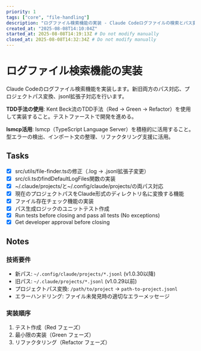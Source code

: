 ```yaml
---
priority: 1
tags: ["core", "file-handling"]
description: "ログファイル検索機能の実装 - Claude Codeログファイルの検索とパス変換機能"
created_at: "2025-08-08T14:10:04Z"
started_at: 2025-08-08T14:19:13Z # Do not modify manually
closed_at: 2025-08-08T14:32:34Z # Do not modify manually
---
```


# ログファイル検索機能の実装

Claude Codeのログファイル検索機能を実装します。新旧両方のパス対応、プロジェクトパス変換、jsonl拡張子対応を行います。

**TDD手法の使用**: Kent Beck流のTDD手法（Red → Green → Refactor）を使用して実装すること。テストファーストで開発を進める。

**lsmcp活用**: lsmcp（TypeScript Language Server）を積極的に活用すること。型エラーの検出、インポート文の整理、リファクタリング支援に活用。

## Tasks

- [x] src/utils/file-finder.tsの修正（.log → .jsonl拡張子変更）
- [x] src/cli.tsのfindDefaultLogFiles関数の実装
- [x] ~/.claude/projects/と~/.config/claude/projects/の両パス対応
- [x] 現在のプロジェクトパスをClaude形式のディレクトリ名に変換する機能
- [x] ファイル存在チェック機能の実装
- [x] パス生成ロジックのユニットテスト作成
- [x] Run tests before closing and pass all tests (No exceptions)
- [x] Get developer approval before closing

## Notes

### 技術要件
- 新パス: `~/.config/claude/projects/*.jsonl` (v1.0.30以降)
- 旧パス: `~/.claude/projects/*.jsonl` (v1.0.29以前)
- プロジェクトパス変換: `/path/to/project` → `path-to-project.jsonl`
- エラーハンドリング: ファイル未発見時の適切なエラーメッセージ

### 実装順序
1. テスト作成（Red フェーズ）
2. 最小限の実装（Green フェーズ）  
3. リファクタリング（Refactor フェーズ）

